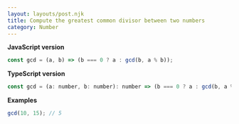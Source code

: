 ```yaml
---
layout: layouts/post.njk
title: Compute the greatest common divisor between two numbers
category: Number
---
```


**JavaScript version**

```js
const gcd = (a, b) => (b === 0 ? a : gcd(b, a % b));
```

**TypeScript version**

```js
const gcd = (a: number, b: number): number => (b === 0 ? a : gcd(b, a % b));
```

**Examples**

```js
gcd(10, 15); // 5
```
